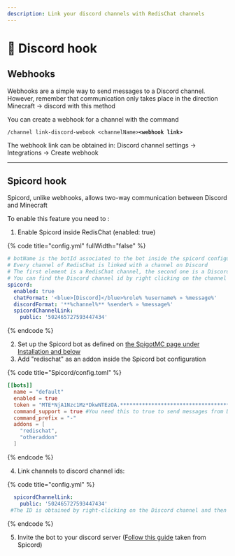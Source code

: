 ```yaml
---
description: Link your discord channels with RedisChat channels
---
```


# 🐨 Discord hook

## Webhooks

Webhooks are a simple way to send messages to a Discord channel. However, remember that communication only takes place in the direction Minecraft -> discord with this method

You can create a webhook for a channel with the command&#x20;

`/channel link-discord-webook <channelName>`**`<webhook link>`**

The webhook link can be obtained in: Discord channel settings -> Integrations -> Create webhook

***

## Spicord hook

Spicord, unlike webhooks, allows two-way communication between Discord and Minecraft

To enable this feature you need to :

1. Enable Spicord inside RedisChat (enabled: true)

{% code title="config.yml" fullWidth="false" %}
```yaml
# botName is the botId associated to the bot inside the spicord configuration
# Every channel of RedisChat is linked with a channel on Discord
# The first element is a RedisChat channel, the second one is a Discord channel id
# You can find the Discord channel id by right clicking on the channel and clicking on 'Copy ID'
spicord:
  enabled: true
  chatFormat: '<blue>[Discord]</blue>%role% %username% » %message%'
  discordFormat: '**%channel%** %sender% » %message%'
  spicordChannelLink:
    public: '502465727593447434'
```
{% endcode %}

2. Set up the Spicord bot as defined on [the SpigotMC page under Installation and below](https://www.spigotmc.org/resources/spicord.64918/)
3. Add "redischat" as an addon inside the Spicord bot configuration

{% code title="Spicord/config.toml" %}
```toml
[[bots]]
  name = "default"
  enabled = true
  token = "MTE*NjA1Nzc1Mz*DkwNTEzOA.******************************************"
  command_support = true #You need this to true to send messages from Discord to MC
  command_prefix = "-"
  addons = [
    "redischat",
    "otheraddon"
  ]
```
{% endcode %}

4. Link channels to discord channel ids:

{% code title="config.yml" %}
```yaml
  spicordChannelLink:
    public: '502465727593447434' 
 #The ID is obtained by right-clicking on the Discord channel and then Copy channel ID
```
{% endcode %}

5. Invite the bot to your discord server ([Follow this guide](https://github.com/Spicord/Spicord/blob/v5/tutorial/CREATE-A-BOT.md) taken from Spicord)
